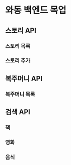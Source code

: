 # 와동 백엔드 목업

## 스토리 API

### 스토리 목록

### 스토리 추가

## 복주머니 API

### 복주머니 목록

## 검색 API

### 책

### 영화

### 음식

